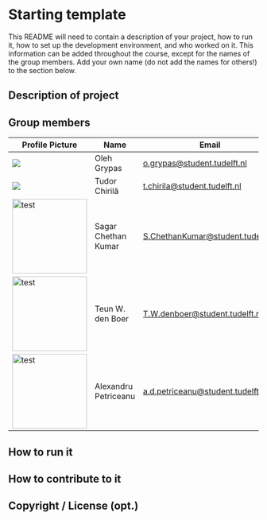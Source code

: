 # Starting template

This README will need to contain a description of your project, how to run it, how to set up the development environment, and who worked on it.
This information can be added throughout the course, except for the names of the group members.
Add your own name (do not add the names for others!) to the section below.

## Description of project

## Group members

| Profile Picture                                                                                | Name                | Email                             |
|------------------------------------------------------------------------------------------------|---------------------|-----------------------------------|
| ![](https://placekitten.com/200/301)                                                           | Oleh Grypas         | o.grypas@student.tudelft.nl       |
| ![](https://secure.gravatar.com/avatar/03df265b4d72976dae0672c815e8fbaa?s=50&d=identicon)      | Tudor Chirilă       | t.chirila@student.tudelft.nl      |
| <img src="https://sagarspace.com/assets/varian.png" alt="test" width="150"/> | Sagar Chethan Kumar | S.ChethanKumar@student.tudelft.nl |
| <img src="https://upload.wikimedia.org/wikipedia/commons/thumb/8/8c/Cow_%28Fleckvieh_breed%29_Oeschinensee_Slaunger_2009-07-07.jpg/1280px-Cow_%28Fleckvieh_breed%29_Oeschinensee_Slaunger_2009-07-07.jpg" alt="test" width="150"/> | Teun W. den Boer | T.W.denboer@student.tudelft.nl |
| <img src="https://i1.sndcdn.com/artworks-k9ZXRI4Cdf8Ts8h3-Prne8Q-t500x500.jpg" alt="test" width="150"/> | Alexandru Petriceanu | a.d.petriceanu@student.tudelft.nl |


<!-- Instructions (remove once assignment has been completed -->
<!-- - Add (only!) your own name to the table above (use Markdown formatting) -->
<!-- - Mention your *student* email address -->
<!-- - Preferably add a recognizable photo, otherwise add your GitLab photo -->
<!-- - (please make sure the photos have the same size) --> 

## How to run it

## How to contribute to it

## Copyright / License (opt.)
